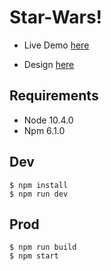 # Star-Wars!

- Live Demo [here](https://stark-ocean-96764.herokuapp.com/)

- Design [here](https://www.behance.net/gallery/16055431/Star-Wars-The-Force-Awakens)

## Requirements

- Node 10.4.0
- Npm 6.1.0

## Dev

```shell
$ npm install
$ npm run dev
```

## Prod

```shell
$ npm run build
$ npm start
```
